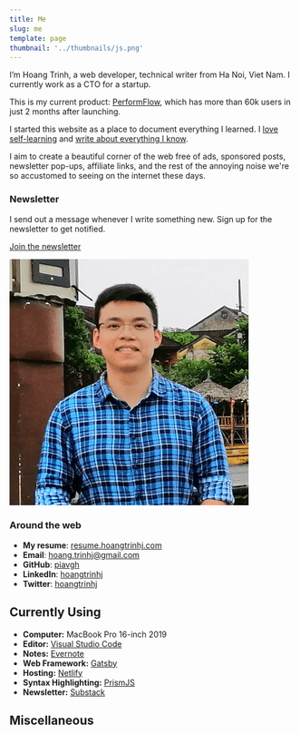 ```yaml
---
title: Me
slug: me
template: page
thumbnail: '../thumbnails/js.png'
---
```


I’m Hoang Trinh, a web developer, technical writer from Ha Noi, Viet Nam. I currently work as a CTO for a startup.

This is my current product: [PerformFlow](https://gsuite.google.com/marketplace/app/performflow_form_publisher_approvals_wor/175817313914 'PerformFlow'), which has more than 60k users in just 2 months after launching.

I started this website as a place to document everything I learned. I [love self-learning](/) and [write about everything I know](/blog).

I aim to create a beautiful corner of the web free of ads, sponsored posts, newsletter pop-ups, affiliate links, and the rest of the annoying noise we're so accustomed to seeing on the internet these days.

### Newsletter

I send out a message whenever I write something new. Sign up for the newsletter to get notified.

<a class="button" href="https://hoang.substack.com" target="_blank" rel="noopenner noreferrer">Join the newsletter</a>

![Me](../images/hoangtrinh.png)

### Around the web

- **My resume**: [resume.hoangtrinhj.com](https://resume.hoangtrinhj.com)
- **Email**: [hoang.trinhj@gmail.com](mailto:hoang.trinhj@gmail.com)
- **GitHub**: [piavgh](https://github.com/piavgh)
- **LinkedIn**: [hoangtrinhj](https://www.linkedin.com/in/hoangtrinhj/)
- **Twitter**: [hoangtrinhj](https://twitter.com/hoangtrinhj)

## Currently Using

- **Computer:** MacBook Pro 16-inch 2019
- **Editor:** [Visual Studio Code](https://code.visualstudio.com/)
- **Notes:** [Evernote](https://evernote.com/)
- **Web Framework:** [Gatsby](https://gatsbyjs.org)
- **Hosting:** [Netlify](https://netlify.com)
- **Syntax Highlighting:** [PrismJS](http://prismjs.com/)
- **Newsletter:** [Substack](https://substack.com/)

## Miscellaneous
